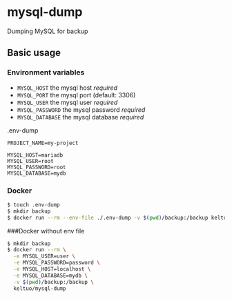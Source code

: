 # mysql-dump

Dumping MySQL for backup

## Basic usage

### Environment variables

- `MYSQL_HOST` the mysql host *required*
- `MYSQL_PORT` the mysql port (default: 3306)
- `MYSQL_USER` the mysql user *required*
- `MYSQL_PASSWORD` the mysql password *required*
- `MYSQL_DATABASE` the mysql database *required*

.env-dump
```dotenv
PROJECT_NAME=my-project

MYSQL_HOST=mariadb
MYSQL_USER=root
MYSQL_PASSWORD=root
MYSQL_DATABASE=mydb

```
### Docker
```sh
$ touch .env-dump
$ mkdir backup
$ docker run --rm --env-file ./.env-dump -v $(pwd)/backup:/backup keltuo/mysql-dump 
```
###Docker without env file
```sh
$ mkdir backup
$ docker run --rm \
  -e MYSQL_USER=user \
  -e MYSQL_PASSWORD=password \
  -e MYSQL_HOST=localhost \
  -e MYSQL_DATABASE=mydb \
  -v $(pwd)/backup:/backup \
  keltuo/mysql-dump
```
